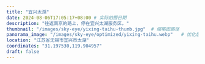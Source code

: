 ```yaml
---
title: "宜兴太湖"
date: 2024-08-06T17:05:17+08:00 # 实际拍摄日期
description: "往返南京的路上，停在宜兴太湖服务区。"
thumbnail: "/images/sky-eye/yixing-taihu-thumb.jpg"  # 缩略图路径
panorama_image: "/images/sky-eye/optimized/yixing-taihu.webp"   # 优化后的全景图路径
location: "江苏省无锡市宜兴市太湖"
coordinates: "31.197530,119.904957"
draft: false
---
```

